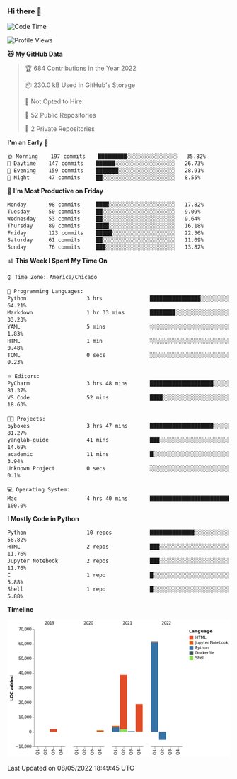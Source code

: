 ### Hi there 👋

<!--
**cauliyang/cauliyang** is a ✨ _special_ ✨ repository because its `README.md` (this file) appears on your GitHub profile.

Here are some ideas to get you started:

- 🔭 I’m currently working on ...
- 🌱 I’m currently learning ...
- 👯 I’m looking to collaborate on ...
- 🤔 I’m looking for help with ...
- 💬 Ask me about ...
- 📫 How to reach me: ...
- 😄 Pronouns: ...
- ⚡ Fun fact: ...
-->

<!--START_SECTION:waka-->
![Code Time](http://img.shields.io/badge/Code%20Time-0-blue)

![Profile Views](http://img.shields.io/badge/Profile%20Views-0-blue)

**🐱 My GitHub Data** 

> 🏆 684 Contributions in the Year 2022
 > 
> 📦 230.0 kB Used in GitHub's Storage 
 > 
> 🚫 Not Opted to Hire
 > 
> 📜 52 Public Repositories 
 > 
> 🔑 2 Private Repositories  
 > 
**I'm an Early 🐤** 

```text
🌞 Morning    197 commits    █████████░░░░░░░░░░░░░░░░   35.82% 
🌆 Daytime    147 commits    ██████░░░░░░░░░░░░░░░░░░░   26.73% 
🌃 Evening    159 commits    ███████░░░░░░░░░░░░░░░░░░   28.91% 
🌙 Night      47 commits     ██░░░░░░░░░░░░░░░░░░░░░░░   8.55%

```
📅 **I'm Most Productive on Friday** 

```text
Monday       98 commits     ████░░░░░░░░░░░░░░░░░░░░░   17.82% 
Tuesday      50 commits     ██░░░░░░░░░░░░░░░░░░░░░░░   9.09% 
Wednesday    53 commits     ██░░░░░░░░░░░░░░░░░░░░░░░   9.64% 
Thursday     89 commits     ████░░░░░░░░░░░░░░░░░░░░░   16.18% 
Friday       123 commits    █████░░░░░░░░░░░░░░░░░░░░   22.36% 
Saturday     61 commits     ██░░░░░░░░░░░░░░░░░░░░░░░   11.09% 
Sunday       76 commits     ███░░░░░░░░░░░░░░░░░░░░░░   13.82%

```


📊 **This Week I Spent My Time On** 

```text
⌚︎ Time Zone: America/Chicago

💬 Programming Languages: 
Python                   3 hrs               ████████████████░░░░░░░░░   64.21% 
Markdown                 1 hr 33 mins        ████████░░░░░░░░░░░░░░░░░   33.23% 
YAML                     5 mins              ░░░░░░░░░░░░░░░░░░░░░░░░░   1.83% 
HTML                     1 min               ░░░░░░░░░░░░░░░░░░░░░░░░░   0.48% 
TOML                     0 secs              ░░░░░░░░░░░░░░░░░░░░░░░░░   0.23%

🔥 Editors: 
PyCharm                  3 hrs 48 mins       ████████████████████░░░░░   81.37% 
VS Code                  52 mins             ████░░░░░░░░░░░░░░░░░░░░░   18.63%

🐱‍💻 Projects: 
pyboxes                  3 hrs 47 mins       ████████████████████░░░░░   81.27% 
yanglab-guide            41 mins             ███░░░░░░░░░░░░░░░░░░░░░░   14.69% 
academic                 11 mins             █░░░░░░░░░░░░░░░░░░░░░░░░   3.94% 
Unknown Project          0 secs              ░░░░░░░░░░░░░░░░░░░░░░░░░   0.1%

💻 Operating System: 
Mac                      4 hrs 40 mins       █████████████████████████   100.0%

```

**I Mostly Code in Python** 

```text
Python                   10 repos            ██████████████░░░░░░░░░░░   58.82% 
HTML                     2 repos             ███░░░░░░░░░░░░░░░░░░░░░░   11.76% 
Jupyter Notebook         2 repos             ███░░░░░░░░░░░░░░░░░░░░░░   11.76% 
C                        1 repo              █░░░░░░░░░░░░░░░░░░░░░░░░   5.88% 
Shell                    1 repo              █░░░░░░░░░░░░░░░░░░░░░░░░   5.88%

```


**Timeline**

![Chart not found](https://raw.githubusercontent.com/cauliyang/cauliyang/main/charts/bar_graph.png) 


 Last Updated on 08/05/2022 18:49:45 UTC
<!--END_SECTION:waka-->
